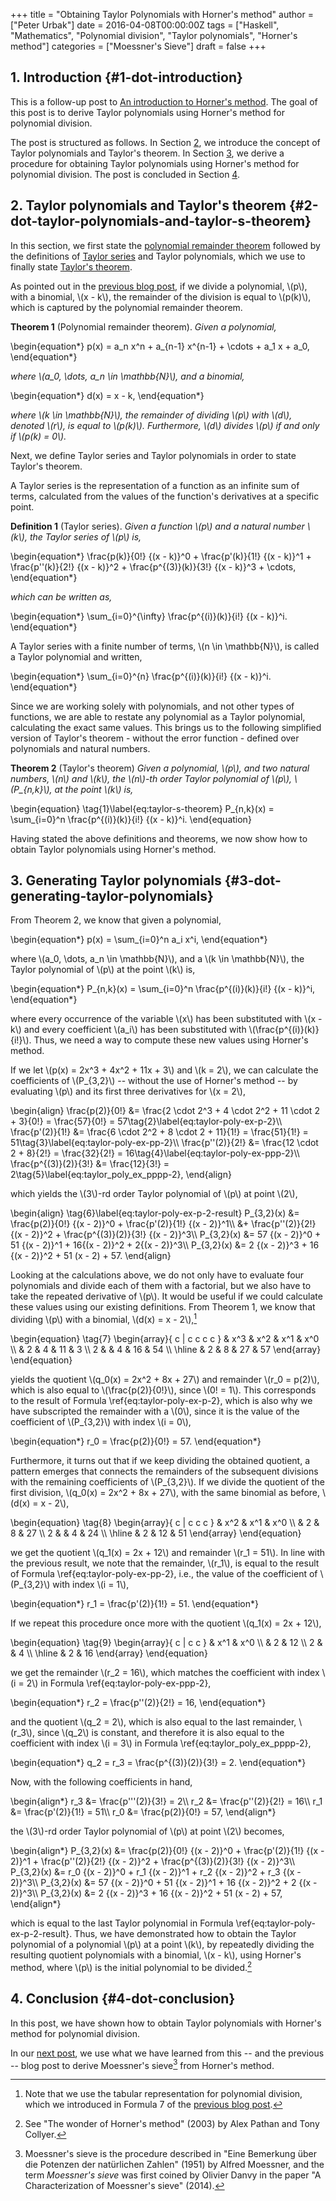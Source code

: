 +++
title = "Obtaining Taylor Polynomials&#x000a;with Horner's method"
author = ["Peter Urbak"]
date = 2016-04-08T00:00:00Z
tags = ["Haskell", "Mathematics", "Polynomial division", "Taylor polynomials", "Horner's method"]
categories = ["Moessner's Sieve"]
draft = false
+++

## 1. Introduction {#1-dot-introduction}

This is a follow-up post to [An introduction to Horner's method](/categories/moessners-sieve/an-introduction-to-horners-method). The goal of this
post is to derive Taylor polynomials using Horner's method for polynomial
division.

The post is structured as follows. In Section [2](#2-dot-taylor-polynomials-and-taylor-s-theorem), we introduce the concept of
Taylor polynomials and Taylor's theorem. In Section [3](#3-dot-generating-taylor-polynomials), we derive a procedure for
obtaining Taylor polynomials using Horner's method for polynomial division. The
post is concluded in Section [4](#4-dot-conclusion).


## 2. Taylor polynomials and Taylor's theorem {#2-dot-taylor-polynomials-and-taylor-s-theorem}

In this section, we first state the [polynomial remainder theorem](https://en.wikipedia.org/wiki/Polynomial_remainder_theorem) followed by the
definitions of [Taylor series](https://en.wikipedia.org/wiki/Taylor_series) and Taylor polynomials, which we use to finally
state [Taylor's theorem](https://en.wikipedia.org/wiki/Taylor%27s_theorem).

As pointed out in the [previous blog post](/categories/moessners-sieve/an-introduction-to-horners-method), if we divide a polynomial, \\(p\\), with a
binomial, \\(x - k\\), the remainder of the division is equal to \\(p(k)\\), which is
captured by the polynomial remainder theorem.

**Theorem 1** (Polynomial remainder theorem). _Given a polynomial,_

\begin{equation\*}
  p(x) = a\_n x^n + a\_{n-1} x^{n-1} + \cdots + a\_1 x + a\_0,
\end{equation\*}

_where \\(a\_0, \dots, a\_n \in \mathbb{N}\\), and a binomial,_

\begin{equation\*}
  d(x) = x - k,
\end{equation\*}

_where \\(k \in \mathbb{N}\\), the remainder of dividing \\(p\\) with \\(d\\), denoted \\(r\\), is
equal to \\(p(k)\\). Furthermore, \\(d\\) divides \\(p\\) if and only if \\(p(k) = 0\\)._

Next, we define Taylor series and Taylor polynomials in order to state Taylor's
theorem.

A Taylor series is the representation of a function as an infinite sum of terms,
calculated from the values of the function's derivatives at a specific point.

**Definition 1** (Taylor series). _Given a function \\(p\\) and a natural number \\(k\\),
the Taylor series of \\(p\\) is,_

\begin{equation\*}
  \frac{p(k)}{0!} {(x - k)}^0 + \frac{p'(k)}{1!} {(x - k)}^1 +
  \frac{p''(k)}{2!} {(x - k)}^2 + \frac{p^{(3)}(k)}{3!} {(x - k)}^3 + \cdots,
\end{equation\*}

_which can be written as,_

\begin{equation\*}
  \sum\_{i=0}^{\infty} \frac{p^{(i)}(k)}{i!} {(x - k)}^i.
\end{equation\*}

A Taylor series with a finite number of terms, \\(n \in \mathbb{N}\\), is called a
Taylor polynomial and written,

\begin{equation\*}
  \sum\_{i=0}^{n} \frac{p^{(i)}(k)}{i!} {(x - k)}^i.
\end{equation\*}

Since we are working solely with polynomials, and not other types of functions,
we are able to restate any polynomial as a Taylor polynomial, calculating the
exact same values. This brings us to the following simplified version of
Taylor's theorem - without the error function - defined over polynomials and
natural numbers.

**Theorem 2** (Taylor's theorem) _Given a polynomial, \\(p\\), and two natural
numbers, \\(n\\) and \\(k\\), the \\(n\\)-th order Taylor polynomial of \\(p\\), \\(P\_{n,k}\\), at
the point \\(k\\) is,_

\begin{equation}
  \tag{1}\label{eq:taylor-s-theorem}
  P\_{n,k}(x) = \sum\_{i=0}^n \frac{p^{(i)}(k)}{i!} {(x - k)}^i.
\end{equation}

Having stated the above definitions and theorems, we now show how to obtain
Taylor polynomials using Horner's method.


## 3. Generating Taylor polynomials {#3-dot-generating-taylor-polynomials}

From Theorem 2, we know that given a polynomial,

\begin{equation\*}
  p(x) = \sum\_{i=0}^n a\_i x^i,
\end{equation\*}

where \\(a\_0, \dots, a\_n \in \mathbb{N}\\), and a \\(k \in \mathbb{N}\\), the Taylor polynomial
of \\(p\\) at the point \\(k\\) is,

\begin{equation\*}
  P\_{n,k}(x) = \sum\_{i=0}^n \frac{p^{(i)}(k)}{i!} {(x - k)}^i,
\end{equation\*}

where every occurrence of the variable \\(x\\) has been substituted with \\(x - k\\) and
every coefficient \\(a\_i\\) has been substituted with \\(\frac{p^{(i)}(k)}{i!}\\). Thus, we
need a way to compute these new values using Horner's method.

If we let \\(p(x) = 2x^3 + 4x^2 + 11x + 3\\) and \\(k = 2\\), we can calculate the
coefficients of \\(P\_{3,2}\\) -- without the use of Horner's method -- by evaluating
\\(p\\) and its first three derivatives for \\(x = 2\\),

\begin{align}
  \frac{p(2)}{0!} &= \frac{2 \cdot 2^3 + 4 \cdot 2^2 + 11 \cdot 2 + 3}{0!} =
  \frac{57}{0!} = 57\tag{2}\label{eq:taylor-poly-ex-p-2}\\\\
  \frac{p'(2)}{1!} &= \frac{6 \cdot 2^2 + 8 \cdot 2 + 11}{1!} = \frac{51}{1!} =
  51\tag{3}\label{eq:taylor-poly-ex-pp-2}\\\\
  \frac{p''(2)}{2!} &= \frac{12 \cdot 2 + 8}{2!} = \frac{32}{2!} =
  16\tag{4}\label{eq:taylor-poly-ex-ppp-2}\\\\
  \frac{p^{(3)}(2)}{3!} &= \frac{12}{3!} = 2\tag{5}\label{eq:taylor\_poly\_ex\_pppp-2},
\end{align}

which yields the \\(3\\)-rd order Taylor polynomial of \\(p\\) at point \\(2\\),

\begin{align}
  \tag{6}\label{eq:taylor-poly-ex-p-2-result}
  P\_{3,2}(x) &= \frac{p(2)}{0!} {(x - 2)}^0 + \frac{p'(2)}{1!} {(x - 2)}^1\\\\
  &+ \frac{p''(2)}{2!} {(x - 2)}^2 + \frac{p^{(3)}(2)}{3!} {(x - 2)}^3\\\\
  P\_{3,2}(x) &= 57 {(x - 2)}^0 + 51 {(x - 2)}^1 + 16{(x - 2)}^2 + 2{(x - 2)}^3\\\\
  P\_{3,2}(x) &= 2 {(x - 2)}^3 + 16 {(x - 2)}^2 + 51 (x - 2) + 57.
\end{align}

Looking at the calculations above, we do not only have to evaluate four
polynomials and divide each of them with a factorial, but we also have to take
the repeated derivative of \\(p\\). It would be useful if we could calculate these
values using our existing definitions. From Theorem 1, we know that dividing \\(p\\)
with a binomial, \\(d(x) = x - 2\\),[^fn:1]

\begin{equation}
  \tag{7}
  \begin{array}{ c | c c c c }
       & x^3 & x^2 & x^1 & x^0 \\\\
       &   2 &   4 & 11 & 3 \\\\
    2  &     &   4 & 16 & 54 \\\\
    \hline
       &   2 &   8 & 27 & 57
  \end{array}
\end{equation}

yields the quotient \\(q\_0(x) = 2x^2 + 8x + 27\\) and remainder \\(r\_0 = p(2)\\), which
is also equal to \\(\frac{p(2)}{0!}\\), since \\(0! = 1\\). This corresponds to the
result of Formula \ref{eq:taylor-poly-ex-p-2}, which is also why we have
subscripted the remainder with a \\(0\\), since it is the value of the coefficient
of \\(P\_{3,2}\\) with index \\(i = 0\\),

\begin{equation\*}
  r\_0 = \frac{p(2)}{0!} = 57.
\end{equation\*}

Furthermore, it turns out that if we keep dividing the obtained quotient, a
pattern emerges that connects the remainders of the subsequent divisions with
the remaining coefficients of \\(P\_{3,2}\\). If we divide the quotient of the first
division, \\(q\_0(x) = 2x^2 + 8x + 27\\), with the same binomial as before, \\(d(x) =
x - 2\\),

\begin{equation}
  \tag{8}
  \begin{array}{ c | c c c }
    & x^2 & x^1 & x^0 \\\\
    & 2 & 8 & 27 \\\\
    2 &   & 4 & 24 \\\\
    \hline
    & 2 & 12 & 51
  \end{array}
\end{equation}

we get the quotient \\(q\_1(x) = 2x + 12\\) and remainder \\(r\_1 = 51\\). In line with
the previous result, we note that the remainder, \\(r\_1\\), is equal to the result
of Formula \ref{eq:taylor-poly-ex-pp-2}, i.e., the value of the coefficient of
\\(P\_{3,2}\\) with index \\(i = 1\\),

\begin{equation\*}
  r\_1 = \frac{p'(2)}{1!} = 51.
\end{equation\*}

If we repeat this procedure once more with the quotient \\(q\_1(x) = 2x + 12\\),

\begin{equation}
  \tag{9}
  \begin{array}{ c | c c }
    & x^1 & x^0 \\\\
    & 2 & 12 \\\\
    2 &   & 4 \\\\
    \hline
    & 2 & 16
  \end{array}
\end{equation}

we get the remainder \\(r\_2 = 16\\), which matches the coefficient with index \\(i =
2\\) in Formula \ref{eq:taylor-poly-ex-ppp-2},

\begin{equation\*}
  r\_2 = \frac{p''(2)}{2!} = 16,
\end{equation\*}

and the quotient \\(q\_2 = 2\\), which is also equal to the last remainder, \\(r\_3\\),
since \\(q\_2\\) is constant, and therefore it is also equal to the coefficient with
index \\(i = 3\\) in Formula \ref{eq:taylor\_poly\_ex\_pppp-2},

\begin{equation\*}
  q\_2 = r\_3 = \frac{p^{(3)}(2)}{3!} = 2.
\end{equation\*}

Now, with the following coefficients in hand,

\begin{align\*}
  r\_3 &= \frac{p'''(2)}{3!} = 2\\\\
  r\_2 &= \frac{p''(2)}{2!} = 16\\\\
  r\_1 &= \frac{p'(2)}{1!} = 51\\\\
  r\_0 &= \frac{p(2)}{0!} = 57,
\end{align\*}

the \\(3\\)-rd order Taylor polynomial of \\(p\\) at point \\(2\\) becomes,

\begin{align\*}
  P\_{3,2}(x) &= \frac{p(2)}{0!} {(x - 2)}^0 + \frac{p'(2)}{1!} {(x - 2)}^1 +
  \frac{p''(2)}{2!} {(x - 2)}^2 + \frac{p^{(3)}(2)}{3!} {(x - 2)}^3\\\\
  P\_{3,2}(x) &= r\_0 {(x - 2)}^0 + r\_1 {(x - 2)}^1 + r\_2 {(x - 2)}^2 +
               r\_3 {(x - 2)}^3\\\\
  P\_{3,2}(x) &= 57 {(x - 2)}^0 + 51 {(x - 2)}^1 + 16 {(x - 2)}^2 +
               2 {(x - 2)}^3\\\\
  P\_{3,2}(x) &= 2 {(x - 2)}^3 + 16 {(x - 2)}^2 + 51 (x - 2) + 57,
\end{align\*}

which is equal to the last Taylor polynomial in Formula
\ref{eq:taylor-poly-ex-p-2-result}. Thus, we have demonstrated how to obtain the
Taylor polynomial of a polynomial \\(p\\) at a point \\(k\\), by repeatedly dividing the
resulting quotient polynomials with a binomial, \\(x - k\\), using Horner's method,
where \\(p\\) is the initial polynomial to be divided.[^fn:2]


## 4. Conclusion {#4-dot-conclusion}

In this post, we have shown how to obtain Taylor polynomials with Horner's
method for polynomial division.

In our [next post](/categories/moessners-sieve/deriving-moessners-sieve-from-horners-method), we use what we have learned from this -- and the previous --
blog post to derive Moessner's sieve[^fn:3] from Horner's method.

[^fn:1]: Note that we use the tabular representation for polynomial division, which
    we introduced in Formula 7 of the [previous blog post](/categories/moessners-sieve/an-introduction-to-horners-method).
[^fn:2]: See "The wonder of Horner's method" (2003) by Alex Pathan and Tony Collyer.
[^fn:3]: Moessner's sieve is the procedure described in "Eine Bemerkung über die
    Potenzen der natürlichen Zahlen" (1951) by Alfred Moessner, and the term
    _Moessner's sieve_ was first coined by Olivier Danvy in the paper "A
    Characterization of Moessner's sieve" (2014).
